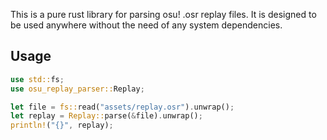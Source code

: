 This is a pure rust library for parsing osu! .osr replay files. It is designed to be used anywhere without the need of any system dependencies.

## Usage
```rust
use std::fs;
use osu_replay_parser::Replay;

let file = fs::read("assets/replay.osr").unwrap();
let replay = Replay::parse(&file).unwrap();
println!("{}", replay);
```
